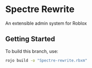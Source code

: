 # Spectre Rewrite
An extensible admin system for Roblox

## Getting Started
To build this branch, use:
```bash
rojo build -o "Spectre-rewrite.rbxm"
```